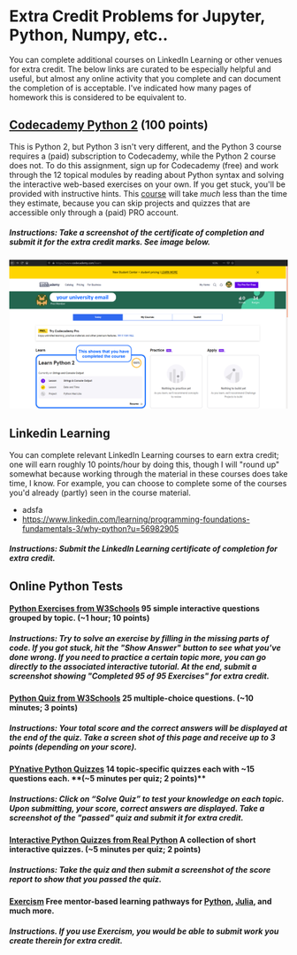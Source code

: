 # Extra Credit Problems for Jupyter, Python, Numpy, etc..
You can complete additional courses on LinkedIn Learning or other venues for extra credit. The below links are curated to be especially helpful and useful, but almost any online activity that you complete and can document the completion of is acceptable. I've indicated how many pages of homework this is considered to be equivalent to.

## [Codecademy Python 2](https://www.codecademy.com/learn/learn-python) (100 points)
This is Python 2, but Python 3 isn't very different, and the Python 3 course requires a (paid) subscription to Codecademy, while the Python 2 course does not. To do this assignment, sign up for Codecademy (free) and work through the 12 topical modules by reading about Python syntax and solving the interactive web-based exercises on your own. If you get stuck, you'll be provided with instructive hints. This [course](https://www.codecademy.com/learn/learn-python) will take *much* less than the time they estimate, because you can skip projects and quizzes that are accessible only through a (paid) PRO account. 
##### Instructions: Take a screenshot of the certificate of completion and submit it for the extra credit marks. See image below.
![image](../linkedfiles/codecademy.png)

## Linkedin Learning 
You can complete relevant LinkedIn Learning courses to earn extra credit; one will earn roughly 10 points/hour by doing this, though I will "round up" somewhat because working through the material in these courses does take time, I know. For example, you can choose to complete some of the courses you'd already (partly) seen in the course material. 
- adsfa
- https://www.linkedin.com/learning/programming-foundations-fundamentals-3/why-python?u=56982905
##### Instructions: Submit the LinkedIn Learning certificate of completion for extra credit.

## Online Python Tests
#### [**Python Exercises from W3Schools**](https://www.w3schools.com/python/exercise.asp) 95 simple interactive questions grouped by topic. **(~1 hour; 10 points)**
##### Instructions: Try to solve an exercise by filling in the missing parts of code. If you got stuck, hit the "Show Answer" button to see what you've done wrong. If you need to practice a certain topic more, you can go directly to the associated interactive tutorial. At the end, submit a screenshot showing "Completed 95 of 95 Exercises" for extra credit.

#### [**Python Quiz from W3Schools**](https://www.w3schools.com/quiztest/quiztest.asp?qtest=PYTHON) 25 multiple-choice questions. **(~10 minutes; 3 points)**

##### Instructions: Your total score and the correct answers will be displayed at the end of the quiz. Take a screen shot of this page and receive up to 3 points (depending on your score).

#### [**PYnative Python Quizzes**](https://pynative.com/python-quizzes/) 14 topic-specific quizzes each with ~15 questions each. **(~5 minutes per quiz; 2 points)**

##### Instructions: Click on “Solve Quiz” to test your knowledge on each topic. Upon submitting, your score, correct answers are displayed. Take a screenshot of the "passed" quiz and submit it for extra credit.

#### [**Interactive Python Quizzes from Real Python**](https://realpython.com/quizzes/) A collection of short interactive quizzes. **(~5 minutes per quiz; 2 points)**

##### Instructions: Take the quiz and then submit a screenshot of the score report to show that you passed the quiz. 

#### [**Exercism**](http://exercism.io/) Free mentor-based learning pathways for [Python](https://exercism.io/tracks/python), [Julia](https://exercism.io/tracks/julia), and much more. 

##### Instructions. If you use Exercism, you would be able to submit work you create therein for extra credit.
